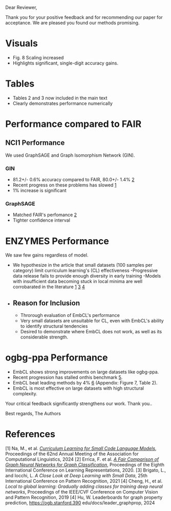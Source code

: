Dear Reviewer,

Thank you for your positive feedback and for recommending our paper for acceptance. We are pleased you found our methods promising.

# Visuals
- Fig. 8 Scaling increased
- Highlights significant, single-digit accuracy gains.

# Tables
- Tables 2 and 3 now included in the main text
- Clearly demonstrates performance numerically

# Performance compared to FAIR
## NCI1 Performance
We used GraphSAGE and Graph Isomorphism Network (GIN). 
### GIN
- 81.2+/- 0.6% accuracy compared to FAIR, 80.0+/- 1.4% [2](#references)
- Recent progress on these problems has slowed [1](#references)
- 1% increase is significant
### GraphSAGE
- Matched FAIR's perfomance [2](#references)
- Tighter confidence interval

# ENZYMES Performance
We saw few gains regardless of model. 
- We hypothesize in the article that small datasets (100 samples per category) limit curriculum learning's (CL) effectiveness
-Progressive data release fails to provide enough diversity in early training
-Models with insufficient data becoming stuck in local minima are well corrobarated in the literature [1](#ref) [3](#ref) [4](#ref)
- ## Reason for Inclusion
    - Throrough evaluation of EmbCL's performance
    - Very small datasets are unsuitable for CL, even with EmbCL's ability to identify structural tendencies
    - Desired to demonstrate where EmbCL does not work, as well as its considerable strength.
# ogbg-ppa Performance
- EmbCL shows strong improvements on large datasets like ogbg-ppa. 
- Recent progression has stalled onthis benchmark [5](#references). 
- EmbCL beat leading methods by 4% [6](#references) (Appendix: Figure 7, Table 2). 
- EmbCL is most effective on large datasets with high structural complexity. 

Your critical feedback significantly strengthens our work. Thank you..

Best regards,
The Authors

# References
[1] Na, M., et al. [*Curriculum Learning for Small Code Language Models*](https://doi.org/10.48550/arXiv.2407.10194), Proceedings of the 62nd Annual Meeting of the Association for Computational Linguistics, 2024
[2] Errica, F. et al. [*A Fair Comparison of Graph Neural Networks for Graph Classification*](https://doi.org/10.48550/arXiv.1912.09893), Proceedings of the Eighth International Conference on Learning Representations, 2020.
[3] Brigato, L., and Iocchi, L. *A Close Look at Deep Learning with Small Data*, 25th International Conference on Pattern Recognition, 2021
[4] Cheng, H., et al. *Local to global learning: Gradually adding classes for training deep neural networks*, Proceedings of the IEEE/CVF Conference on Computer Vision and Pattern Recognition, 2019
[4] Hu, W. Leaderboards for graph property prediction, https://ogb.stanford.390
edu/docs/leader_graphprop, 2024
